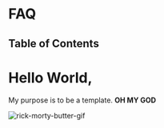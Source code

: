 # FAQ

## Table of Contents

# Hello World,

My purpose is to be a template. **OH MY GOD**

![rick-morty-butter-gif](https://media.giphy.com/media/Pu5F5t64WNKYE/giphy.gif)
